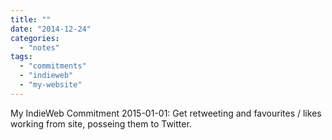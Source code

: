 ```yaml
---
title: ""
date: "2014-12-24"
categories: 
  - "notes"
tags: 
  - "commitments"
  - "indieweb"
  - "my-website"
---
```


My IndieWeb Commitment 2015-01-01: Get retweeting and favourites / likes working from site, posseing them to Twitter.
